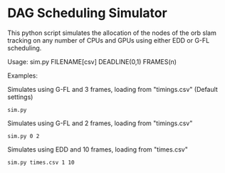 # DAG Scheduling Simulator
This python script simulates the allocation of the nodes of the orb slam tracking on any number of CPUs and GPUs using either EDD or G-FL scheduling.

Usage: sim.py FILENAME[csv] DEADLINE(0,1) FRAMES(n)

Examples:

Simulates using G-FL and 3 frames, loading from "timings.csv" (Default settings)
```
sim.py
```
Simulates using G-FL and 2 frames, loading from "timings.csv"
```
sim.py 0 2
```
Simulates using EDD and 10 frames, loading from "times.csv"
```
sim.py times.csv 1 10
```
